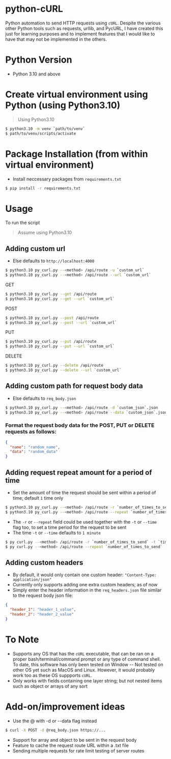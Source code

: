 # python-cURL

Python automation to send HTTP requests using `cURL`. Despite the various other Python tools such as requests, urllib, and PycURL, I have created this just for learning purposes and to implement features that I would like to have that may not be implemented in the others.

# Python Version

- Python 3.10 and above

# Create virtual environment using Python (using Python3.10)

> Using Python3.10

```bash
$ python3.10 -m venv `path/to/venv`
$ path/to/venv/scripts/activate
```

# Package Installation (from within virtual environment)

- Install neccessary packages from `requirements.txt`

```bash
$ pip install -r requirements.txt
```

# Usage

To run the script

> Assume using Python3.10

## Adding custom url

- Else defaults to `http://localhost:4000`

```bash
$ python3.10 py_curl.py --<method> /api/route -u `custom_url`
$ python3.10 py_curl.py --<method> /api/route --url `custom_url`
```

GET

```bash
$ python3.10 py_curl.py --get /api/route
$ python3.10 py_curl.py --get --url `custom_url`
```

POST

```bash
$ python3.10 py_curl.py --post /api/route
$ python3.10 py_curl.py --post --url `custom_url`
```

PUT

```bash
$ python3.10 py_curl.py --put /api/route
$ python3.10 py_curl.py --put --url `custom_url`
```

DELETE

```bash
$ python3.10 py_curl.py --delete /api/route
$ python3.10 py_curl.py --delete --url `custom_url`
```

## Adding custom path for request body data

- Else defaults to `req_body.json`

```bash
$ python3.10 py_curl.py --<method> /api/route -d `custom_json`.json
$ python3.10 py_curl.py --<method> /api/route --data `custom_json`.json
```

### Format the request body data for the POST, PUT or DELETE requests as follows:

```json
{
  "name": "random_name",
  "data": "random_data"
}
```

## Adding request repeat amount for a period of time

- Set the amount of time the request should be sent within a period of time; default `1` time only

```bash
$ python3.10 py_curl.py --<method> /api/route -r `number_of_times_to_send`
$ python3.10 py_curl.py --<method> /api/route --repeat `number_of_times_to_send`
```

- The `-r` or `--repeat` field could be used together with the `-t` or `--time` flag too, to set a time period for the request to be sent
- The time `-t` or `--time` defaults to `1 minute`

```bash
$ py curl.py --<method> /api/route -r `number_of_times_to_send` -t `time_period`
$ py curl.py --<method> /api/route --repeat `number_of_times_to_send` --time `time_period`
```

## Adding custom headers

- By default, it would only contain one custom header: `"Content-Type: application/json"`
- Currently only supports adding one extra custom headers; as of now
- Simply enter the header information in the `req_headers.json` file similar to the request body json file:

```json
{
  "header_1": "header_1_value",
  "header_2": "header_2_value"
}
```

# To Note

- Supports any OS that has the `cURL` executable, that can be ran on a proper bash/terminal/command prompt or any type of command shell. To date, this software has only been tested on Window -- Not tested on other OS yet such as MacOS and Linux. However, it would probably work too as these OS suppports `cURL`.
- Only works with fields containing one layer string; but not nested items such as object or arrays of any sort

# Add-on/improvement ideas

- Use the @ with -d or --data flag instead

```bash
$ curl -X POST -d @req_body.json https://...
```

- Support for array and object to be sent in the request body
- Feature to cache the request route URL within a .txt file
- Sending multiple requests for rate limit testing of server routes
